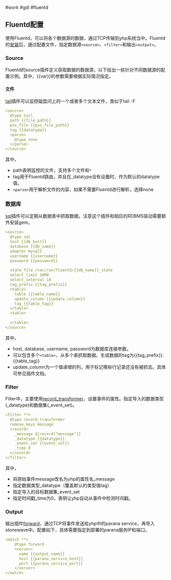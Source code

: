 #work #gdi #fluentd

## Fluentd配置
使用Fluentd，可以将各个数据源的数据，通过TCP传输到yhp系统当中。Fluentd的[安装](https://docs.fluentd.org/)后，通过配置文件，指定数据源`<source>`、`<filter>`和输出`<output>`。

### Source

Fluentd的source插件定义获取数据的数据源，以下给出一些针对不同数据源的配置示例。其中，{{var}}的参数需要根据实际情况指定。

#### 文件

[tail](https://docs.fluentd.org/input/tail)插件可以监控磁盘问上的一个或者多个文本文件，类似于tail -F

```yaml
<source>
  @type tail
  path {{file_path}}
  pos_file {{pos_file_path}}
  tag {{datatype}}
  <parse>
    @type none
  </parse>
</source>
```

其中，

* path表明监控的文件，支持多个文件和`*` 
* tag用于Fluentd路由，并且在_datatype没有设置时，作为默认的datatype值。
* `<parse>`用于解析文件的内容，如果不需要Fluentd进行解析，选择none


### 数据库

[sql](https://github.com/fluent/fluent-plugin-sql)插件可以定期从数据表中抓取数据。注意这个插件和相应的RDBMS驱动需要额外安装gem。

```yaml
<source>
  @type sql
  host {{db_host}}
  database {{db_name}}
  adapter mysql2
  username {{username}}
  password {{password}}
  
  state_file /var/run/fluentd/{{db_name}}_state
  select_limit 1000
  select_interval 10
  tag_prefix {{tag_prefix}}
  <table>
    table {{table_name}}
    update_column {{update_column}}
    tag {{table_tag}}
  </table>
  <table>
    ...
  </table>
</source>
```

其中，

* host, database, username, password为数据库连接参数。
* 可以包含多个`<table>`，从多个表抓取数据。生成数据的tag为{{tag_prefix}}.{{table_tag}}
* update_column为一个值递增的列，用于标记哪些行记录还没有被抓去。具体可参见插件文档。

### Filter

Filter中，主要使用[record_transformer](https://docs.fluentd.org/filter/record_transformer)，设置事件的属性。指定导入的数据类型(_datatype)和数据集(\_event_set)。

```yaml
<filter **>
  @type record_transformer
  remove_keys message
  <record>
    _message ${record["message"]}
    _datatype {{datatype}}
    _event_set {{event_set}}
    _time 0
  </record>
</filter>
```

其中，

* 将原始事件message改名为yhp的属性名_message
* 指定数据类型_datatype（覆盖默认的类型值tag）
* 指定导入的目标数据集_event_set
* 指定时间戳_time为0，表明让yhp自动从事件中检测时间戳。

### Output

输出插件[forward](https://docs.fluentd.org/output/forward)，通过TCP将事件发送给yhp中的parana service，再导入stonewave中。配置如下，具体需要指定到部署的parana服务IP和端口。

```yaml
<match **>
    @type forward
    <server>
      name {{output_name}}
      host {{parana_service_host}}
      port {{parana_service_port}}
    </server>
</match>
```

